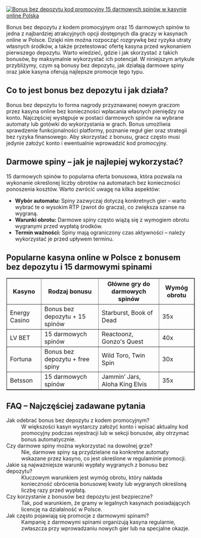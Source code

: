 [![Bonus bez depozytu kod promocyjny 15 darmowych spinów w kasynie online Polska](https://123-caf.pages.dev/gitsignup.png)](https://vrmoo.ru/Bt82HjjY)

<div>     <p>Bonus bez depozytu z kodem promocyjnym oraz 15 darmowych spinów to jedna z najbardziej atrakcyjnych opcji dostępnych dla graczy w kasynach online w Polsce. Dzięki nim można rozpocząć rozgrywkę bez ryzyka utraty własnych środków, a także przetestować ofertę kasyna przed wykonaniem pierwszego depozytu. Warto wiedzieć, gdzie i jak skorzystać z takich bonusów, by maksymalnie wykorzystać ich potencjał. W niniejszym artykule przybliżymy, czym są bonusy bez depozytu, jak działają darmowe spiny oraz jakie kasyna oferują najlepsze promocje tego typu.</p>      <h2>Co to jest bonus bez depozytu i jak działa?</h2>     <p>Bonus bez depozytu to forma nagrody przyznawanej nowym graczom przez kasyna online bez konieczności wpłacania własnych pieniędzy na konto. Najczęściej występuje w postaci darmowych spinów na wybrane automaty lub gotówki do wykorzystania w grach. Bonus umożliwia sprawdzenie funkcjonalności platformy, poznanie reguł gier oraz strategii bez ryzyka finansowego. Aby skorzystać z bonusu, gracz często musi jedynie założyć konto i ewentualnie wprowadzić kod promocyjny.</p>      <h2>Darmowe spiny – jak je najlepiej wykorzystać?</h2>     <p>15 darmowych spinów to popularna oferta bonusowa, która pozwala na wykonanie określonej liczby obrotów na automatach bez konieczności ponoszenia kosztów. Warto zwrócić uwagę na kilka aspektów:</p>     <ul>       <li><strong>Wybór automatu:</strong> Spiny zazwyczaj dotyczą konkretnych gier – warto wybrać te o wysokim RTP (zwrot do gracza), co zwiększa szanse na wygraną.</li>       <li><strong>Warunki obrotu:</strong> Darmowe spiny często wiążą się z wymogiem obrotu wygranymi przed wypłatą środków.</li>       <li><strong>Termin ważności:</strong> Spiny mają ograniczony czas aktywności – należy wykorzystać je przed upływem terminu.</li>     </ul>      <h2>Popularne kasyna online w Polsce z bonusem bez depozytu i 15 darmowymi spinami</h2>     <table border="1" cellpadding="5" cellspacing="0">       <thead>         <tr>           <th>Kasyno</th>           <th>Rodzaj bonusu</th>           <th>Główne gry do darmowych spinów</th>           <th>Wymóg obrotu</th>         </tr>       </thead>       <tbody>         <tr>           <td>Energy Casino</td>           <td>Bonus bez depozytu + 15 spinów</td>           <td>Starburst, Book of Dead</td>           <td>35x</td>         </tr>         <tr>           <td>LV BET</td>           <td>15 darmowych spinów</td>           <td>Reactoonz, Gonzo's Quest</td>           <td>40x</td>         </tr>         <tr>           <td>Fortuna</td>           <td>Bonus bez depozytu + free spiny</td>           <td>Wild Toro, Twin Spin</td>           <td>30x</td>         </tr>         <tr>           <td>Betsson</td>           <td>15 darmowych spinów</td>           <td>Jammin’ Jars, Aloha King Elvis</td>           <td>35x</td>         </tr>       </tbody>     </table>      <h2>FAQ – Najczęściej zadawane pytania</h2>     <dl>       <dt>Jak odebrać bonus bez depozytu z kodem promocyjnym?</dt>       <dd>W większości kasyn wystarczy założyć konto i wpisać aktualny kod promocyjny podczas rejestracji lub w sekcji bonusów, aby otrzymać bonus automatycznie.</dd>        <dt>Czy darmowe spiny można wykorzystać na dowolnej grze?</dt>       <dd>Nie, darmowe spiny są przydzielane na konkretne automaty wskazane przez kasyno, co jest określone w regulaminie promocji.</dd>        <dt>Jakie są najważniejsze warunki wypłaty wygranych z bonusu bez depozytu?</dt>       <dd>Kluczowym warunkiem jest wymóg obrotu, który nakłada konieczność obrócenia bonusowej kwoty lub wygranych określoną liczbę razy przed wypłatą.</dd>        <dt>Czy korzystanie z bonusów bez depozytu jest bezpieczne?</dt>       <dd>Tak, pod warunkiem, że gramy w legalnych kasynach posiadających licencję na działalność w Polsce.</dd>        <dt>Jak często pojawiają się promocje z darmowymi spinami?</dt>       <dd>Kampanię z darmowymi spinami organizują kasyna regularnie, zwłaszcza przy wprowadzaniu nowych gier lub na specjalne okazje.</dd>     </dl>   </div>